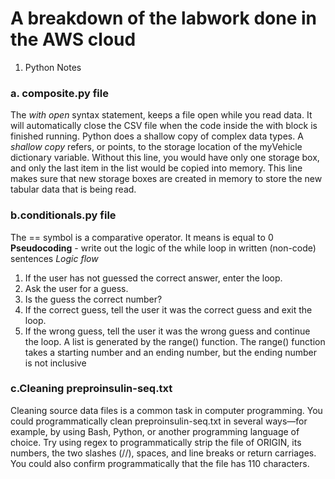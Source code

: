 # A breakdown of the labwork done in the AWS cloud
1. Python
Notes 
### a. composite.py file
The *with open* syntax statement, keeps a file open while you read data.
It will automatically close the CSV file when the code inside the with block is finished running.
Python does a shallow copy of complex data types. A *shallow copy* refers, or points, to the storage location of the myVehicle dictionary variable. Without this line, you would have only one storage box, and only the last item in the list would be copied into memory. This line makes sure that new storage boxes are created in memory to store the new tabular data that is being read.
### b.conditionals.py file
The == symbol is a comparative operator. It means is equal to 0 
**Pseudocoding** - write out the logic of the while loop in written (non-code) sentences
*Logic flow*
1. If the user has not guessed the correct answer, enter the loop.
2. Ask the user for a guess.
3. Is the guess the correct number?
4. If the correct guess, tell the user it was the correct guess and exit the loop.
5. If the wrong guess, tell the user it was the wrong guess and continue the loop.
A list is generated by the range() function. The range() function takes a starting number and an ending number, but the ending number is not inclusive
### c.Cleaning preproinsulin-seq.txt
Cleaning source data files is a common task in computer programming. You could programmatically clean preproinsulin-seq.txt in several ways—for example, by using Bash, Python, or another programming language of choice. Try using regex to programmatically strip the file of ORIGIN, its numbers, the two slashes (//), spaces, and line breaks or return carriages. You could also confirm programmatically that the file has 110 characters.
